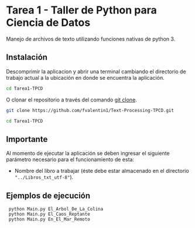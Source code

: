 # Tarea 1 - Taller de Python para Ciencia de Datos

Manejo de archivos de texto utilizando funciones nativas de python 3.

## Instalación
Descomprimir la aplicacion y abrir una terminal cambiando el directorio de trabajo actual a la ubicación en donde se encuentra la aplicación.
```bash
cd Tarea1-TPCD
```

O clonar el repositorio a través del comando [git clone](https://docs.github.com/es/repositories/creating-and-managing-repositories/cloning-a-repository).

```bash
git clone https://github.com/fvalentin1/Text-Processing-TPCD.git

cd Tarea1-TPCD
```

## Importante
Al momento de ejecutar la aplicación se deben ingresar el siguiente parámetro necesario para el funcionamiento de esta:
- Nombre del libro a trabajar (éste debe estar almacenado en el directorio ```"../Libros_txt_utf-8"```).

## Ejemplos de ejecución

```properties
 python Main.py El_Arbol_De_La_Colina
 python Main.py El_Caos_Reptante
 python Main.py En_El_Mar_Remoto
```

